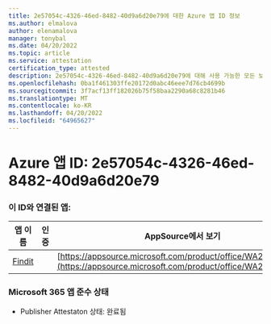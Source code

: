 ```yaml
---
title: 2e57054c-4326-46ed-8482-40d9a6d20e79에 대한 Azure 앱 ID 정보
ms.author: elmalova
author: elenamalova
manager: tonybal
ms.date: 04/20/2022
ms.topic: article
ms.service: attestation
certification_type: attested
description: 2e57054c-4326-46ed-8482-40d9a6d20e79에 대해 사용 가능한 모든 보안 및 규정 준수 정보입니다.
ms.openlocfilehash: 0ba1f461303ffe20172d0abc46eee7d76cb4699b
ms.sourcegitcommit: 3f7acf13ff182026b75f58baa2290a68c8281b46
ms.translationtype: MT
ms.contentlocale: ko-KR
ms.lasthandoff: 04/20/2022
ms.locfileid: "64965627"
---
```

# <a name="azure-app-id-2e57054c-4326-46ed-8482-40d9a6d20e79"></a>Azure 앱 ID: 2e57054c-4326-46ed-8482-40d9a6d20e79


### <a name="apps-associated-with-this-id"></a>이 ID와 연결된 앱:
| **앱 이름** | **인증** | **AppSource에서 보기** |
|--------------|---------------|-----------------------|
| [Findit](../forward/WA200003849.md) |  | [https://appsource.microsoft.com/product/office/WA200003849](https://appsource.microsoft.com/product/office/WA200003849) |

### <a name="microsoft-365-app-compliance-status"></a>Microsoft 365 앱 준수 상태
- Publisher Attestaton 상태: 완료됨
